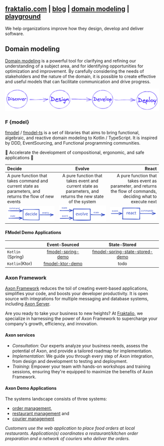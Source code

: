 ## [fraktalio.com](https://fraktalio.com/) | [blog](https://fraktalio.com/blog/) | [domain modeling](https://fraktalio.com/domain-modeling) | [playground](https://fraktalio.com/blog/playground)

We help organizations improve how they design, develop and deliver software.

## Domain modeling

[Domain modeling](https://fraktalio.com/domain-modeling) is a powerful tool for clarifying and refining our understanding of a subject area, and for identifying opportunities for optimization and improvement. By carefully considering the needs of stakeholders and the nature of the domain, it is possible to create effective and useful models that can facilitate communication and drive progress.

![discover, design, develop, depoly](dddd1.png)

### F {model}

[fmodel](https://github.com/fraktalio/fmodel) / [fmodel-ts](https://github.com/fraktalio/fmodel-ts) is a set of libraries that aims to bring functional, algebraic, and reactive domain modeling to Kotlin / TypeScript. It is inspired by DDD, EventSourcing, and Functional programming communities.

💙 Accelerate the development of compositional, ergonomic, and safe applications 💙

| Decide       | Evolve         | React         |
| :---         |     :---:      |          ---: |
| A pure function that takes command and current state as parameters, and returns the flow of new events | A pure function that takes event and current state as parameters, and returns the new state of the system | A pure function that takes event as parameter, and returns the flow of commands, deciding what to execute next |
| ![decide](decide.svg) | ![evolve](evolve.svg) | ![react](orchestrate.svg) |


#### FModel Demo Applications
|        | Event-Sourced  | State-Stored   |
| :---   |     :---:      |     :---:      |
| `Kotlin` (Spring) |  [fmodel-spring-demo](https://github.com/fraktalio/fmodel-spring-demo) | [fmodel-spring-state-stored-demo](https://github.com/fraktalio/fmodel-spring-state-stored-demo) |
| `Kotlin`(Ktor)   |  [fmodel-ktor-demo](https://github.com/fraktalio/fmodel-ktor-demo)     |    todo     |

### Axon Framework

[Axon Framework](https://www.axoniq.io/axoniq-products) reduces the toil of creating event-based applications, simplifies your code, and boosts your developer productivity. It is open source with integrations for multiple messaging and database systems, including [Axon Server](https://www.axoniq.io/products/axon-server).

Are you ready to take your business to new heights? At [Fraktalio](https://fraktalio.com/), we specialize in harnessing the power of Axon Framework to supercharge your company's growth, efficiency, and innovation.

#### Axon services

- *Consultation*: Our experts analyze your business needs, assess the potential of Axon, and provide a tailored roadmap for implementation.
- *Implementation*: We guide you through every step of Axon integration, from design and development to testing and deployment.
- *Training*: Empower your team with hands-on workshops and training sessions, ensuring they're equipped to maximize the benefits of Axon Framework.

#### Axon Demo Applications

The systems landscape consists of three
systems:
- [order management](https://github.com/fraktalio/order-demo),
- [restaurant management](https://github.com/fraktalio/restaurant-demo) and
- [courier management](https://github.com/fraktalio/courier-demo)

*Customers use the web application to place food orders at local restaurants. Application(s) coordinates a
restaurant/kitchen order preparation and a network of couriers who deliver the orders.*

